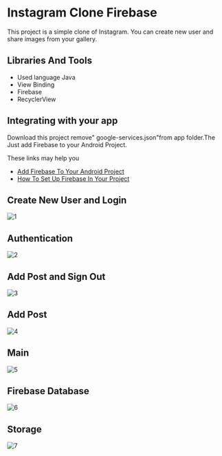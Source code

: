 
# Instagram Clone Firebase

This project is a simple clone of Instagram. You can create new user and share images from your gallery.



## Libraries And Tools

- Used language Java
- View Binding
- Firebase 
- RecyclerView

## Integrating with your app 
Download this project remove" google-services.json"from app folder.The Just add Firebase to your Android Project.

These links may help you

- [Add Firebase To Your Android Project](https://firebase.google.com/docs/android/setup)
- [How To Set Up Firebase In Your Project](https://firebase.google.com)
  
## Create New User and Login
![1](https://github.com/Levent-Gr/InstagramClone-Firebase/blob/master/Screenshots/1.png?raw=true)
## Authentication
![2](https://github.com/Levent-Gr/InstagramClone-Firebase/blob/master/Screenshots/2.png?raw=true)
## Add Post and Sign Out
![3](https://github.com/Levent-Gr/InstagramClone-Firebase/blob/master/Screenshots/3.png?raw=true)
## Add Post
![4](https://github.com/Levent-Gr/InstagramClone-Firebase/blob/master/Screenshots/4.png?raw=true)
## Main
![5](https://github.com/Levent-Gr/InstagramClone-Firebase/blob/master/Screenshots/5.png?raw=true)
## Firebase Database
![6](https://github.com/Levent-Gr/InstagramClone-Firebase/blob/master/Screenshots/6.png?raw=true)
## Storage
![7](https://github.com/Levent-Gr/InstagramClone-Firebase/blob/master/Screenshots/7.png?raw=true)

